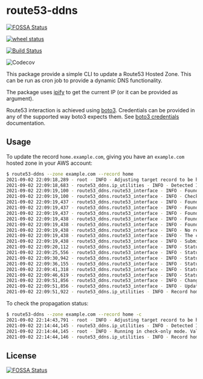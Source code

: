 # route53-ddns
[![FOSSA Status](https://app.fossa.com/api/projects/git%2Bgithub.com%2Fcarlesso%2Froute53-ddns.svg?type=shield)](https://app.fossa.com/projects/git%2Bgithub.com%2Fcarlesso%2Froute53-ddns?ref=badge_shield)

[![wheel status](https://img.shields.io/pypi/wheel/route53-ddns.svg)](https://pypi.org/project/route53-ddns/)

[![Build Status](https://app.travis-ci.com/carlesso/route53-ddns.svg?branch=main)](https://app.travis-ci.com/carlesso/route53-ddns)

![Codecov](https://img.shields.io/codecov/c/github/carlesso/route53-ddns)

This package provide a simple CLI to update a Route53 Hosted Zone. This can be run as
cron job to provide a dynamic DNS functionality.

The package uses [ipify](https://www.ipify.org) to get the current IP (or it can be provided as argument).

Route53 interaction is achieved using [boto3](https://boto3.amazonaws.com/v1/documentation/api/latest/index.html).
Credentials can be provided in any of the supported way boto3 expects them.
See [boto3 credentials](https://boto3.amazonaws.com/v1/documentation/api/latest/guide/credentials.html)
documentation.

## Usage

To update the record `home.example.com`, giving you have an `example.com` hosted zone in your AWS account:

```bash
$ route53-ddns --zone example.com --record home
2021-09-02 22:09:18,289 - root - INFO - Adjusting target record to be home.example.com
2021-09-02 22:09:18,683 - route53_ddns.ip_utilities - INFO - Detected IP 107.3.160.43
2021-09-02 22:09:19,100 - route53_ddns.route53_interface - INFO - Found zone /hostedzone/XXXXXXXXXXXXXX with name example.com. matching the expected example.com
2021-09-02 22:09:19,100 - route53_ddns.route53_interface - INFO - Checking current records
2021-09-02 22:09:19,437 - route53_ddns.route53_interface - INFO - Found record of type NS with ttl 172800 named example.com.
2021-09-02 22:09:19,437 - route53_ddns.route53_interface - INFO - Found record of type SOA with ttl 900 named example.com.
2021-09-02 22:09:19,437 - route53_ddns.route53_interface - INFO - Found record of type A with ttl 60 named pif.example.com.
2021-09-02 22:09:19,438 - route53_ddns.route53_interface - INFO - Found record of type A with ttl 60 named ppi.example.com.
2021-09-02 22:09:19,438 - route53_ddns.route53_interface - INFO - Found record of type A with ttl 60 named rpi.example.com.
2021-09-02 22:09:19,438 - route53_ddns.route53_interface - INFO - No records found matching home.example.com. A new 'A' record would be created.
2021-09-02 22:09:19,438 - route53_ddns.route53_interface - INFO - The current value of home.example.com points to None. Will update to 10.0.0.1
2021-09-02 22:09:19,438 - route53_ddns.route53_interface - INFO - Submitting the change for home.example.com to point to 10.0.0.1
2021-09-02 22:09:20,112 - route53_ddns.route53_interface - INFO - Status of change /change/C042853219OW934Y2B3A2 is still pending. Waiting 5 seconds
2021-09-02 22:09:25,556 - route53_ddns.route53_interface - INFO - Status of change /change/C042853219OW934Y2B3A2 is still pending. Waiting 5 seconds
2021-09-02 22:09:30,942 - route53_ddns.route53_interface - INFO - Status of change /change/C042853219OW934Y2B3A2 is still pending. Waiting 5 seconds
2021-09-02 22:09:36,155 - route53_ddns.route53_interface - INFO - Status of change /change/C042853219OW934Y2B3A2 is still pending. Waiting 5 seconds
2021-09-02 22:09:41,318 - route53_ddns.route53_interface - INFO - Status of change /change/C042853219OW934Y2B3A2 is still pending. Waiting 5 seconds
2021-09-02 22:09:46,619 - route53_ddns.route53_interface - INFO - Status of change /change/C042853219OW934Y2B3A2 is still pending. Waiting 5 seconds
2021-09-02 22:09:51,856 - route53_ddns.route53_interface - INFO - Change /change/C042853219OW934Y2B3A2 has completed with status INSYNC
2021-09-02 22:09:51,856 - route53_ddns.route53_interface - INFO - Update completed
2021-09-02 22:09:51,922 - route53_ddns.ip_utilities - INFO - Record home.example.com points to 10.0.0.1
```

To check the propagation status:

```bash
$ route53-ddns --zone example.com --record home -c
2021-09-02 22:14:43,791 - root - INFO - Adjusting target record to be home.example.com
2021-09-02 22:14:44,145 - route53_ddns.ip_utilities - INFO - Detected IP 10.0.0.1
2021-09-02 22:14:44,145 - root - INFO - Running in check-only mode. Validating propagation of 10.0.0.1
2021-09-02 22:14:44,146 - route53_ddns.ip_utilities - INFO - Record hom.example.com points to 10.0.0.1
```


## License
[![FOSSA Status](https://app.fossa.com/api/projects/git%2Bgithub.com%2Fcarlesso%2Froute53-ddns.svg?type=large)](https://app.fossa.com/projects/git%2Bgithub.com%2Fcarlesso%2Froute53-ddns?ref=badge_large)
